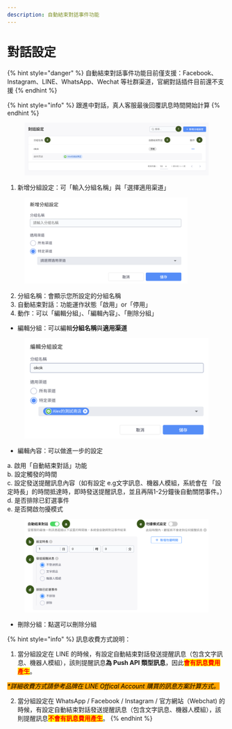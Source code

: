 ```yaml
---
description: 自動結束對話事件功能
---
```


# 對話設定

{% hint style="danger" %}
自動結束對話事件功能目前僅支援：Facebook、Instagram、LINE、WhatsApp、Wechat 等社群渠道，官網對話插件目前還不支援
{% endhint %}

{% hint style="info" %}
跟進中對話，真人客服最後回覆訊息時間開始計算
{% endhint %}

<figure><img src="../../.gitbook/assets/截圖 2023-08-22 上午11.34.49.png" alt=""><figcaption></figcaption></figure>

1. 新增分組設定：可「輸入分組名稱」與「選擇適用渠道」

<figure><img src="../../.gitbook/assets/截圖 2023-08-22 上午11.41.22.png" alt="" width="375"><figcaption></figcaption></figure>

2. 分組名稱：會顯示您所設定的分組名稱
3. 自動結束對話：功能運作狀態「啟用」or「停用」
4. 動作：可以「編輯分組」、「編輯內容」、「刪除分組」

* 編輯分組：可以編輯**分組名稱**與**適用渠道**

<figure><img src="../../.gitbook/assets/截圖 2023-08-22 上午11.49.33.png" alt=""><figcaption></figcaption></figure>

* 編輯內容：可以做進一步的設定

a. 啟用「自動結束對話」功能\
b. 設定觸發的時間\
c. 設定發送提醒訊息內容（如有設定 e.g文字訊息、機器人模組，系統會在 「設定時長」的時間抵達時，即時發送提醒訊息，並且再隔1-2分鐘後自動關閉事件。）\
d. 是否排除已釘選事件\
e. 是否開啟勿擾模式

<figure><img src="../../.gitbook/assets/截圖 2023-09-15 下午5.57.19.png" alt=""><figcaption></figcaption></figure>

* 刪除分組：點選可以刪除分組

{% hint style="info" %}
訊息收費方式說明：

1. 當分組設定在 LINE 的時候，有設定自動結束對話發送提醒訊息（包含文字訊息、機器人模組），該則提醒訊息**為 Push API 類型訊息**，因此<mark style="color:red;">**會有訊息費用產生**</mark>。

_<mark style="background-color:orange;">\*詳細收費方式請參考品牌在 LINE Offical Account 購買的訊息方案計算方式。</mark>_

2. 當分組設定在 WhatsApp / Facebook / Instagram / 官方網站（Webchat) 的時候，有設定自動結束對話發送提醒訊息（包含文字訊息、機器人模組），該則提醒訊息<mark style="color:red;">**不會有訊息費用產生**</mark>。
{% endhint %}

